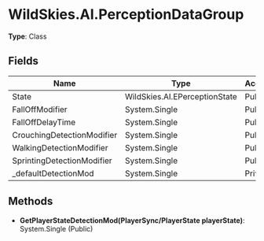 ﻿# WildSkies.AI.PerceptionDataGroup

**Type**: Class

## Fields

| Name | Type | Access |
|------|------|--------|
| State | WildSkies.AI.EPerceptionState | Public |
| FallOffModifier | System.Single | Public |
| FallOffDelayTime | System.Single | Public |
| CrouchingDetectionModifier | System.Single | Public |
| WalkingDetectionModifier | System.Single | Public |
| SprintingDetectionModifier | System.Single | Public |
| _defaultDetectionMod | System.Single | Private |

## Methods

- **GetPlayerStateDetectionMod(PlayerSync/PlayerState playerState)**: System.Single (Public)

